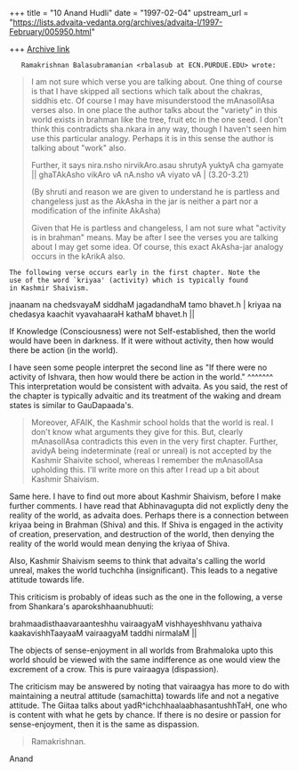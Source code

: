 +++
title = "10 Anand Hudli"
date = "1997-02-04"
upstream_url = "https://lists.advaita-vedanta.org/archives/advaita-l/1997-February/005950.html"

+++
[Archive link](https://lists.advaita-vedanta.org/archives/advaita-l/1997-February/005950.html)

       Ramakrishnan Balasubramanian <rbalasub at ECN.PURDUE.EDU> wrote:
>
> I am not sure which verse you are talking about. One thing of course is that I
> have skipped all sections which talk about the chakras, siddhis etc. Of course
> I may have misunderstood the mAnasollAsa verses also. In one place the author
> talks about the "variety" in this world exists in brahman like the tree, fruit
> etc in the one seed. I don't think this contradicts sha.nkara in any way,
> though I haven't seen him use this particular analogy. Perhaps it is in this
> sense the author is talking about "work" also.
>
> Further, it says
>     nira.nsho nirvikAro.asau shrutyA yuktyA cha gamyate ||
>     ghaTAkAsho vikAro vA nA.nsho vA viyato vA | (3.20-3.21)
>
> (By shruti and reason we are given to understand he is partless and changeless
> just as the AkAsha in the jar is neither a part nor a modification of the
> infinite AkAsha)
>
> Given that He is partless and changeless, I am not sure what "activity is in
> brahman" means. May be after I see the verses you are talking about I may get
> some idea. Of course, this exact AkAsha-jar analogy occurs in the kArikA also.
>
    The following verse occurs early in the first chapter. Note the
    use of the word `kriyaa' (activity) which is typically found
    in Kashmir Shaivism.

   jnaanam na chedsvayaM siddhaM jagadandhaM tamo bhavet.h |
   kriyaa na chedasya kaachit vyavahaaraH kathaM bhavet.h ||

   If Knowledge (Consciousness) were not Self-established, then
   the world would have been in darkness.
   If it were without activity, then how would there be action
   (in the world).

   I have seen some people interpret the second line as "If there were
   no activity of Ishvara, then how would there be action in the world."
                  ^^^^^^^
   This interpretation would be consistent with advaita. As you said,
   the rest of the chapter is typically advaitic and its treatment
   of the waking and dream states is similar to GauDapaada's.


>
> Moreover, AFAIK, the Kashmir school holds that the world is real. I don't know
> what arguments they give for this. But, clearly mAnasollAsa contradicts this
> even in the very first chapter. Further, avidyA being indeterminate (real or
> unreal) is not accepted by the Kashmir Shaivite school, whereas I remember the
> mAnasollAsa upholding this. I'll write more on this after I read up a bit
 about
> Kashmir Shaivism.
>

  Same here. I have to find out more about Kashmir Shaivism, before I
  make further comments. I have read that Abhinavagupta did not explictly
  deny the reality of the world, as advaita does. Perhaps there is a
  connection between kriyaa being in Brahman (Shiva) and this. If Shiva
  is engaged in the activity of creation, preservation, and destruction of
  the world, then denying the reality of the world would mean denying the
  kriyaa of Shiva.

  Also, Kashmir Shaivism seems to think that advaita's calling the world
  unreal, makes the world tuchchha (insignificant). This leads to a
  negative attitude towards life.

  This criticism is probably of ideas such as the one in the following,
  a verse from Shankara's aparokshhaanubhuuti:

  brahmaadisthaavaraanteshhu vairaagyaM vishhayeshhvanu
  yathaiva kaakavishhTaayaaM vairaagyaM taddhi nirmalaM ||

  The objects of sense-enjoyment in all worlds from Brahmaloka upto
  this world should be viewed with the same indifference as one would
  view the excrement of a crow. This is pure vairaagya (dispassion).

  The criticism may be answered by noting that vairaagya has more to do with
  maintaining a neutral attitude (samachitta) towards life and not a
  negative attitude. The Giitaa talks about yadR^ichchhaalaabhasantushhTaH,
  one who is content with what he gets by chance. If there is no desire
  or passion for sense-enjoyment, then it is the same as dispassion.

> Ramakrishnan.

 Anand

